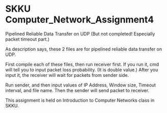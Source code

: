 # SKKU Computer_Network_Assignment4
Pipelined Reliable Data Transfer on UDP (But not completed! Especially packet timeout part.)

As description says, these 2 files are for pipelined reliable data transfer on UDP.

First compile each of these files, then run receiver first. 
If you run it, cmd will tell you to input packet loss probability. (It is double value.)
After you input it, the receiver will wait for packets from sender side.

Run sender, and then input values of IP Address, Window size, Timeout interval, and file name.
Then the sender will send packet to receiver.

This assignment is held on Introduction to Computer Networks class in SKKU.
